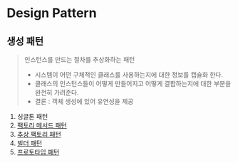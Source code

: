 # Design Pattern

## 생성 패턴

> 인스턴스를 만드는 절차를 추상화하는 패턴
> - 시스템이 어떤 구체적인 클래스를 사용하는지에 대한 정보를 캡슐화 한다.
> - 클래스의 인스턴스들이 어떻게 만들어지고 어떻게 결합하는지에 대한 부분을 완전히 가려준다.
> - 결론 : 객체 생성에 있어 유연성을 제공

1. 싱글톤 패턴
2. [팩토리 메서드 패턴](팩토리메서드패턴/팩토리-메서드-패턴.md)
3. [추상 팩토리 패턴](추상팩토리패턴/추상-팩토리-패턴.md)
4. [빌더 패턴](빌더패턴.md)
5. [프로토타입 패턴](프로토타입패턴/프로토타입패턴.md)